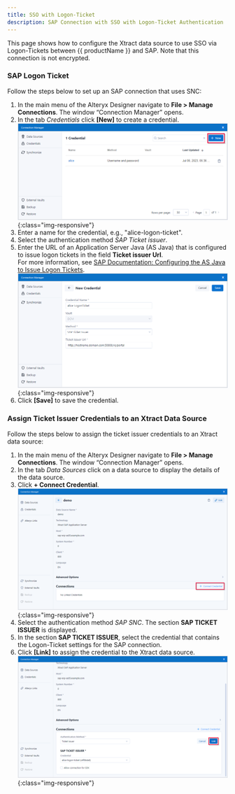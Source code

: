 ```yaml
---
title: SSO with Logon-Ticket
description: SAP Connection with SSO with Logon-Ticket Authentication
---
```


This page shows how to configure the Xtract data source to use SSO via Logon-Tickets between {{ productName }} and SAP.
Note that this connection is not encrypted.

### SAP Logon Ticket

Follow the steps below to set up an SAP connection that uses SNC:

1. In the main menu of the Alteryx Designer navigate to **File > Manage Connections**. The window “Connection Manager” opens.
2. In the tab *Credentials* click **[New]** to create a credential.<br>
![Credentials](../../assets/images/xfa/documentation/sap-connection/credentials.png){:class="img-responsive"}
3. Enter a name for the credential, e.g., "alice-logon-ticket".
4. Select the authentication method *SAP Ticket issuer*.
5. Enter the URL of an Application Server Java (AS Java) that is configured to issue logon tickets in the field **Ticket issuer Url**. <br>
For more information, see [SAP Documentation: Configuring the AS Java to Issue Logon Tickets](https://help.sap.com/doc/saphelp_nw75/7.5.5/EN-US/4a/412251343f2ab1e10000000a42189c/frameset.htm).<br>
![SAP-Logon-Ticket-Credential](../../assets/images/xfa/documentation/sap-connection/logon-tickets.png){:class="img-responsive"}
6. Click **[Save]** to save the credential.


### Assign Ticket Issuer Credentials to an Xtract Data Source

Follow the steps below to assign the ticket issuer credentials to an Xtract data source:

1. In the main menu of the Alteryx Designer navigate to **File > Manage Connections**. The window “Connection Manager” opens.
2. In the tab *Data Sources* click on a data source to display the details of the data source.
3. Click **+ Connect Credential**.<br>
![SNC-Credential](../../assets/images/xfa/documentation/sap-connection/assign-credentials.png){:class="img-responsive"}
4. Select the authentication method *SAP SNC*. The section **SAP TICKET ISSUER** is displayed.
5. In the section **SAP TICKET ISSUER**, select the credential that contains the Logon-Ticket settings for the SAP connection.
6. Click **[Link]** to assign the credential to the Xtract data source.<br>
![SNC-Credential-Logon-Ticket](../../assets/images/xfa/documentation/sap-connection/assign-logon-ticket-credentials.png){:class="img-responsive"}